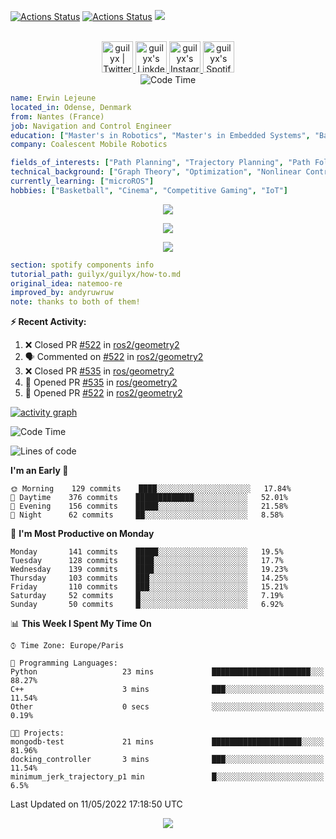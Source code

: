 [![Actions Status](https://github.com/guilyx/guilyx/workflows/wakatime-stats/badge.svg)](https://github.com/guilyx/guilyx/actions)
[![Actions Status](https://github.com/guilyx/guilyx/workflows/update-gh-activity/badge.svg)](https://github.com/guilyx/guilyx/actions)
![](https://visitor-badge.glitch.me/badge?page_id=guilyx.guilyx)

<p align="center">
<br/>
<a href="https://twitter.com/nthofhisname">
  <img alt="guilyx | Twitter" width="50px" src="https://user-images.githubusercontent.com/43545812/144034996-602b144a-16e1-41cc-99e7-c6040b20dcaf.png"/>
</a>
<a href="https://www.linkedin.com/in/erwinlejeune-lkn">
  <img alt="guilyx's LinkdeIN" width="50px" src="https://user-images.githubusercontent.com/43545812/144035037-0f415fc7-9f96-4517-a370-ccc6e78a714b.png" />
</a>
<a href="https://www.instagram.com/nthofhisname">
  <img alt="guilyx's Instagram" width="50px" src="https://user-images.githubusercontent.com/43545812/144035088-0dfb165f-8fe0-4d13-896c-876c29d2b128.png" />
</a>
<a href="https://open.spotify.com/user/11147618695?si=zZFn6uAGRLyoU02lsG50GA">
  <img alt="guilyx's Spotify" width="50px" src="https://user-images.githubusercontent.com/43545812/144035120-1ad5169b-91c7-4078-bef9-6a82c733f373.png" />
</a>
<br>
<img alt="Code Time" src="https://img.shields.io/endpoint?style=flat&url=https://codetime-api.datreks.com/badge/1615?logoColor=white%26project=%26recentMS=0%26showProject=false" />
</p>

```yaml
name: Erwin Lejeune
located_in: Odense, Denmark
from: Nantes (France)
job: Navigation and Control Engineer
education: ["Master's in Robotics", "Master's in Embedded Systems", "Bachelor's in Electronics"]
company: Coalescent Mobile Robotics

fields_of_interests: ["Path Planning", "Trajectory Planning", "Path Following", "Behaviour Planning", "Localization", "Sensor Fusion", "Embedded Systems"]
technical_background: ["Graph Theory", "Optimization", "Nonlinear Control", "Real-Time Systems", "Automated Planning"]
currently_learning: ["microROS"]
hobbies: ["Basketball", "Cinema", "Competitive Gaming", "IoT"]
```

<p align="center">
  <img alig src="https://github-profile-trophy.vercel.app/?username=guilyx&column=6&rank=SSS,SS,S,AAA,AA,A,B,C" />
</p>

<p align="center">
  <a href="https://spotify-github-profile.vercel.app/api/view?uid=11147618695&redirect=true">
    <img src="https://spotify-github-profile.vercel.app/api/view?uid=11147618695&cover_image=true&theme=default&bar_color=e3e3e3&bar_color_cover=true">
  </a>
</p>

<p align="center">
  <img src="https://guilyx.vercel.app/api/top-played">
</p>
 
```yaml
section: spotify components info
tutorial_path: guilyx/guilyx/how-to.md
original_idea: natemoo-re
improved_by: andyruwruw
note: thanks to both of them!
```


**:zap: Recent Activity:**

<!--START_SECTION:activity-->
1. ❌ Closed PR [#522](https://github.com/ros2/geometry2/pull/522) in [ros2/geometry2](https://github.com/ros2/geometry2)
2. 🗣 Commented on [#522](https://github.com/ros2/geometry2/issues/522) in [ros2/geometry2](https://github.com/ros2/geometry2)
3. ❌ Closed PR [#535](https://github.com/ros/geometry2/pull/535) in [ros/geometry2](https://github.com/ros/geometry2)
4. 💪 Opened PR [#535](https://github.com/ros/geometry2/pull/535) in [ros/geometry2](https://github.com/ros/geometry2)
5. 💪 Opened PR [#522](https://github.com/ros2/geometry2/pull/522) in [ros2/geometry2](https://github.com/ros2/geometry2)
<!--END_SECTION:activity-->

[![activity graph](https://activity-graph.herokuapp.com/graph?username=guilyx&custom_title=Erwin's%20activity%20graph&theme=github-light&hide_border=true)](https://github.com/ashutosh00710/github-readme-activity-graph)

<!--START_SECTION:waka-->
![Code Time](http://img.shields.io/badge/Code%20Time-0-blue)

![Lines of code](https://img.shields.io/badge/From%20Hello%20World%20I%27ve%20Written-292%20Thousand%20lines%20of%20code-blue)

**I'm an Early 🐤** 

```text
🌞 Morning    129 commits    ████░░░░░░░░░░░░░░░░░░░░░   17.84% 
🌆 Daytime    376 commits    █████████████░░░░░░░░░░░░   52.01% 
🌃 Evening    156 commits    █████░░░░░░░░░░░░░░░░░░░░   21.58% 
🌙 Night      62 commits     ██░░░░░░░░░░░░░░░░░░░░░░░   8.58%

```
📅 **I'm Most Productive on Monday** 

```text
Monday       141 commits    █████░░░░░░░░░░░░░░░░░░░░   19.5% 
Tuesday      128 commits    ████░░░░░░░░░░░░░░░░░░░░░   17.7% 
Wednesday    139 commits    ████░░░░░░░░░░░░░░░░░░░░░   19.23% 
Thursday     103 commits    ███░░░░░░░░░░░░░░░░░░░░░░   14.25% 
Friday       110 commits    ███░░░░░░░░░░░░░░░░░░░░░░   15.21% 
Saturday     52 commits     █░░░░░░░░░░░░░░░░░░░░░░░░   7.19% 
Sunday       50 commits     █░░░░░░░░░░░░░░░░░░░░░░░░   6.92%

```


📊 **This Week I Spent My Time On** 

```text
⌚︎ Time Zone: Europe/Paris

💬 Programming Languages: 
Python                   23 mins             ██████████████████████░░░   88.27% 
C++                      3 mins              ███░░░░░░░░░░░░░░░░░░░░░░   11.54% 
Other                    0 secs              ░░░░░░░░░░░░░░░░░░░░░░░░░   0.19%

🐱‍💻 Projects: 
mongodb-test             21 mins             ████████████████████░░░░░   81.96% 
docking_controller       3 mins              ███░░░░░░░░░░░░░░░░░░░░░░   11.54% 
minimum_jerk_trajectory_p1 min               █░░░░░░░░░░░░░░░░░░░░░░░░   6.5%

```


 Last Updated on 11/05/2022 17:18:50 UTC
<!--END_SECTION:waka-->

<p align="center">
  <img src="https://capsule-render.vercel.app/api?type=waving&color=gradient&height=60&section=footer"/>
</p>

